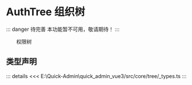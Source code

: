 # AuthTree 组织树  <Badge class="title-badge" type="danger" text="wait" />

::: danger 待完善
本功能暂不可用，敬请期待！
:::

&emsp;&emsp;权限树


## 类型声明

::: details
<<< E:\Quick-Admin\quick_admin_vue3/src/core/tree/_types.ts
:::  
